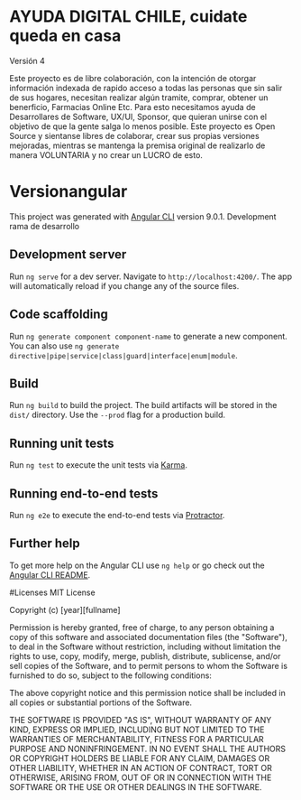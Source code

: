 # AYUDA DIGITAL CHILE, cuidate queda en casa

Versión 4

Este proyecto es de libre colaboración, con la intención de otorgar información indexada de rapido acceso a todas las personas que sin salir de sus hogares, necesitan realizar algún tramite, comprar, obtener un benerficio, Farmacias Online Etc. Para esto necesitamos ayuda de Desarrollares de Software, UX/UI, Sponsor, que quieran unirse con el objetivo de que la gente salga lo menos posible.
Este proyecto es Open Source y sientanse libres de colaborar, crear sus propias versiones mejoradas, mientras se mantenga la premisa original de realizarlo de manera VOLUNTARIA y no crear un LUCRO de esto.

# Versionangular

This project was generated with [Angular CLI](https://github.com/angular/angular-cli) version 9.0.1.
Development rama de desarrollo

## Development server

Run `ng serve` for a dev server. Navigate to `http://localhost:4200/`. The app will automatically reload if you change any of the source files.

## Code scaffolding

Run `ng generate component component-name` to generate a new component. You can also use `ng generate directive|pipe|service|class|guard|interface|enum|module`.

## Build

Run `ng build` to build the project. The build artifacts will be stored in the `dist/` directory. Use the `--prod` flag for a production build.

## Running unit tests

Run `ng test` to execute the unit tests via [Karma](https://karma-runner.github.io).

## Running end-to-end tests

Run `ng e2e` to execute the end-to-end tests via [Protractor](http://www.protractortest.org/).

## Further help

To get more help on the Angular CLI use `ng help` or go check out the [Angular CLI README](https://github.com/angular/angular-cli/blob/master/README.md).

#Licenses
MIT License

Copyright (c) [year][fullname]

Permission is hereby granted, free of charge, to any person obtaining a copy
of this software and associated documentation files (the "Software"), to deal
in the Software without restriction, including without limitation the rights
to use, copy, modify, merge, publish, distribute, sublicense, and/or sell
copies of the Software, and to permit persons to whom the Software is
furnished to do so, subject to the following conditions:

The above copyright notice and this permission notice shall be included in all
copies or substantial portions of the Software.

THE SOFTWARE IS PROVIDED "AS IS", WITHOUT WARRANTY OF ANY KIND, EXPRESS OR
IMPLIED, INCLUDING BUT NOT LIMITED TO THE WARRANTIES OF MERCHANTABILITY,
FITNESS FOR A PARTICULAR PURPOSE AND NONINFRINGEMENT. IN NO EVENT SHALL THE
AUTHORS OR COPYRIGHT HOLDERS BE LIABLE FOR ANY CLAIM, DAMAGES OR OTHER
LIABILITY, WHETHER IN AN ACTION OF CONTRACT, TORT OR OTHERWISE, ARISING FROM,
OUT OF OR IN CONNECTION WITH THE SOFTWARE OR THE USE OR OTHER DEALINGS IN THE
SOFTWARE.
